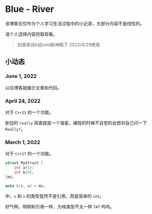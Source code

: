 # Blue - River

该博客仅仅作为个人学习生活过程中的小记录，大部分内容不是线性的。

请个人选择内容则取观看。

> 封面来自b站void新神殿下
> 2022/4/29使用

## 小动态

### June 1, 2022

以后博客就展示文章和代码。

### April 24, 2022

对于 `C++23` 的一个功能。

新加的 `really` 简直就是一个谐星，编程的时候不自觉的会想对自己问一下 `Really?`。

###  March 1, 2022

对于 `C++17` 的一个功能。

```cpp
struct MyStruct {
    int a{1};
    int b{0};
}ms;

auto &[v, u] = ms;
```

中，`v` 和 `u` 的类型竟然不是引用，而是简单的 `int`。

好气啊，明明和引用一样，为啥类型不太一样 `TAT` 呜呜。

